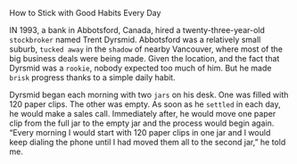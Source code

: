 How to Stick with Good Habits Every Day

IN 1993, a bank in Abbotsford, Canada, hired a twenty-three-year-old
`stockbroker` named Trent Dyrsmid. Abbotsford was a relatively small
suburb, `tucked away` in the `shadow` of nearby Vancouver, where most
of the big business deals were being made. Given the location, and the
fact that Dyrsmid was a `rookie`, nobody expected too much of him. But
he made `brisk` progress thanks to a simple daily habit.

Dyrsmid began each morning with two `jars` on his desk. One was
filled with 120 paper clips. The other was empty. As soon as he `settled`
in each day, he would make a sales call. Immediately after, he would
move one paper clip from the full jar to the empty jar and the process
would begin again. “Every morning I would start with 120 paper clips
in one jar and I would keep dialing the phone until I had moved them
all to the second jar,” he told me.